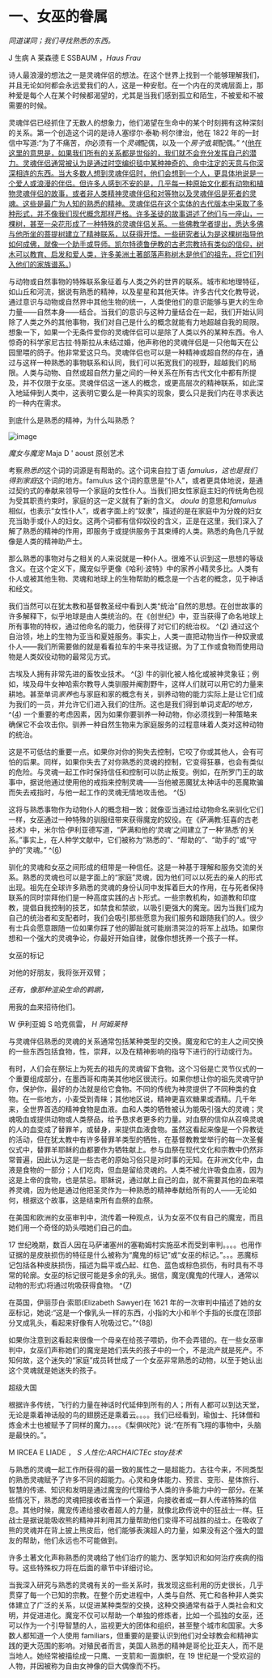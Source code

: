 

# 一、女巫的眷属

*同道谋同；我们寻找熟悉的东西。*

J 生病 A 莱森德 E SSBAUM ，*Haus Frau*

诗人最浪漫的想法之一是灵魂伴侣的想法。在这个世界上找到一个能够理解我们，并且无论如何都会永远爱我们的人，这是一种安慰。在一个内在的灵魂层面上，那种爱是每个人在某个时候都渴望的，尤其是当我们感到孤立和陌生，不被爱和不被需要的时候。

灵魂伴侣已经抓住了无数人的想象力，他们渴望在生命中的某个时刻拥有这种深刻的关系。第一个创造这个词的是诗人塞缪尔·泰勒·柯尔律治，他在 1822 年的一封信中写道:“为了不痛苦，*你*必须有一个*灵魂*配偶，以及一个*房子*或*轭*配偶。” ^([他在这里的意思是，如果我们所有的关系都是世俗的，我们就不会充分发挥自己的潜力。灵魂伴侣通常被认为是通过时空编织毯中某种神奇的、命中注定的天意与你深深相连的东西。当大多数人想到灵魂伴侣时，他们会想到一个人，更具体地说是一个爱人或浪漫的伴侣。但许多人感到不安的是，几乎每一种原始文化都有动物和植物灵魂伴侣的故事，或者非人类精神灵魂伴侣和对等物以及灵魂伴侣是死者的灵魂。这些是最广为人知的熟悉的精神。灵魂伴侣在这个实体的古代版本中采取了多种形式，并不像我们现代概念那样严格。许多圣徒的故事讲述了他们与一座山，一棵树，甚至一朵花形成了一种特殊的灵魂伴侣关系。一些佛教学者提出，悉达多佛与他所坐的菩提树建立了精神联系，以获得开悟。一些研究者认为是这棵树指导他如何成佛，就像一个助手或导师。凯尔特德鲁伊教的古老宗教持有类似的信仰，树木可以教育、启发和爱人类，许多美洲土著部落声称树木是他们的祖先，将它们列入他们的家族谱系。](9781620558478_nts.xhtml#nt1))

与动物或自然事物的特殊联系象征着与人类之外的世界的联系。城市和地理特征，如山丘和河流，据说有熟悉的精神，以及星星和其他天体。许多古代文化教导说，通过意识与动物或自然界中其他生物的统一，人类使他们的意识能够与更大的生命力量——自然本身——结合。当我们的意识与这种力量结合在一起，我们开始认同除了人类之外的其他事物，我们对自己是什么的概念就能有力地超越自我的局限。想象一下，如果一个无条件爱你的灵魂伴侣可以是除了人类以外的某种东西。令人惊奇的科学家尼古拉·特斯拉从未结过婚，他声称他的灵魂伴侣是一只他每天在公园里喂的鸽子。他非常爱这只鸟。灵魂伴侣也可以是一种精神或超自然的存在，通过与这样一种熟悉的事物联系和认同，我们可以拓宽我们的视野，超越我们的局限。人类与动物、自然或超自然力量之间的一种关系在所有古代文化中都有所提及，并不仅限于女巫。灵魂伴侣这一迷人的概念，或更高层次的精神联系，如此深入地延伸到人类中，这表明它要么是一种真实的现象，要么只是我们内在寻求表达的一种内在需求。

到底什么是熟悉的精神，为什么叫熟悉？

![image](images/9781620558478_003.jpg)

*魔女与魔宠* Maja D ' aoust 原创艺术

考察*熟悉的*这个词的词源是有帮助的。这个词来自拉丁语 *famulus，*这也是我们得到*家庭*这个词的地方。famulus 这个词的意思是“仆人”，或者更具体地说，是通过契约式的奉献来领导一个家庭的女性仆人。当我们把女性家庭主妇的传统角色视为受其职责约束时，家庭的这一定义就有了新的含义。 *doula* 的意思和*famulus*相似，也表示“女性仆人”，或者字面上的“奴隶”，描述的是在家庭中为分娩的妇女充当助手或仆人的妇女。这两个词都有信仰奴役的含义，正是在这里，我们深入了解了熟悉的精神的作用，即服务于或提供服务于其束缚的人类。熟悉的角色几乎就像是人类的精神助产士。

那么熟悉的事物对与之相关的人来说就是一种仆人。很难不认识到这一思想的等级含义。在这个定义下，魔宠似乎更像《哈利·波特》中的家养小精灵多比。人类有仆人或被其他生物、灵魂和地球上的生物帮助的概念是一个古老的概念，见于神话和经文。

我们当然可以在犹太教和基督教圣经中看到人类“统治”自然的思想。在创世故事的许多解释下，似乎地球是由人类统治的。在《创世纪》中，亚当获得了命名地球上所有事物的特权，通过他命名的能力，他获得了对它们的统治权。 ^([2](9781620558478_nts.xhtml#nt2)) 通过这个自治领，地上的生物为亚当和夏娃服务。事实上，人类一直把动物当作一种奴隶或仆人——我们所需要做的就是看看拉车的牛来寻找证据。为了工作或食物而使用动物是人类奴役动物的最常见方式。

古埃及人拥有非常先进的畜牧业技术。 ^([3](9781620558478_nts.xhtml#nt3)) 牛的驯化被人格化或被神灵象征；例如，埃及母牛女神哈索尔教导人类驯服并阉割野牛，这样人们就可以用它的力量来耕地。甚至单词*家养*也与家庭和家的概念有关，驯养动物的能力实际上是让它们成为我们的一员，并允许它们进入我们的住所。这也是我们得到单词*支配的地方，* ^([4](9781620558478_nts.xhtml#nt4)) 一个重要的考虑因素，因为如果你要驯养一种动物，你必须找到一种策略来确保它不会攻击你。驯养一种自然生物来为家庭服务的过程意味着人类对这种动物的统治。

这是不可低估的重要一点。如果你对你的狗失去控制，它咬了你或其他人，会有可怕的后果。同样，如果你失去了对你熟悉的灵魂的控制，它变得狂暴，也会有类似的危险。与灵魂一起工作时保持信任和控制可以防止叛变。例如，在所罗门王的故事中，据说他通过使用他的戒指来控制灵魂——当他被恶魔犹太神话中的恶魔欺骗而失去戒指时，与他一起工作的灵魂无情地攻击他。 ^([5](9781620558478_nts.xhtml#nt5))

这将与熟悉事物作为动物仆人的概念相一致；就像亚当通过给动物命名来驯化它们一样，女巫通过一种特殊的驯服纽带来获得魔宠的奴役。在《萨满教:狂喜的古老技术》中，米尔恰·伊利亚德写道，“萨满和他的‘灵魂’之间建立了一种‘熟悉’的关系。”事实上，在人种学文献中，它们被称为“熟悉的”、“帮助的”、“助手的”或“守护的”灵魂。” ^([6](9781620558478_nts.xhtml#nt6))

驯化的灵魂和女巫之间形成的纽带是一种信任。这是一种基于理解和服务交流的关系。熟悉的灵魂也可以是字面上的“家庭”灵魂，因为他们可以以死去的亲人的形式出现。祖先在全球许多熟悉的灵魂的身份认同中发挥着巨大的作用，在与死者保持联系的同时崇拜他们是一种高度实践的占卜形式。一些宗教机构，如道教和印度教，提倡自我控制的技艺，如禁食和禁欲，以吸引更强大的魔宠。因为当我们成为自己的统治者和支配者时，我们会吸引那些愿意为我们服务和跟随我们的人。很少有士兵会愿意跟随一位如果你踩了他的脚趾就可能崩溃哭泣的将军上战场。如果你想和一个强大的灵魂争论，你最好开始自律，就像你想抚养一个孩子一样。

女巫的标记

对他的好朋友，我将张开双臂；

*还有，像那种渲染生命的鹈鹕，*

用我的血来招待他们。

W 伊利亚姆 S 哈克佩雷， *H 阿姆莱特*

与灵魂伴侣熟悉的灵魂的关系通常包括某种类型的交换。魔宠和它的主人之间交换的一些东西包括食物，性，崇拜，以及在精神影响的指导下进行的行动或行为。

有时，人们会在祭坛上为死去的祖先的灵魂留下食物。这个习俗是亡灵节仪式的一个重要组成部分，在墨西哥和南美其他地区很流行。如果你想让你的祖先灵魂守护你，保护你，最好的办法就是给它食物。不同的传统为神灵提供了不同种类的食物。在一些地方，小麦受到青睐；其他地区说，精神更喜欢糖果或酒精。几千年来，全世界首选的精神食物是血液。血和人类的牺牲被认为能吸引强大的灵魂；灵魂吸血或提供动物或人类祭品，给予恳求者更多的力量。对血祭的信仰从召唤灵魂的人的血变成了替罪羊，或替身，来提供血液食物。虽然这看起来像是一个异教徒的活动，但在犹太教中有许多替罪羊类型的牺牲，在基督教教堂举行的每一次圣餐仪式中，替罪羊耶稣的血都要作为牺牲献上。参与血祭在现代文化和宗教中仍然非常普遍，因此认为这是一些古老的原始习俗只是对时事的无知。在非洲文化中，血液是食物的一部分；人们吃肉，但血是留给灵魂的。人类不被允许吸食血液，因为这是上帝的食物，也是禁忌。耶稣说，通过献上自己的血，就不需要其他的血来喂养灵魂，因为他是通过他把圣灵作为一种熟悉的精神奉献给所有的人——无论如何，根据这个故事，这是结束所有血祭的血祭。

在美国和欧洲的女巫审判中，流传着一种观点，认为女巫不仅有自己的魔宠，而且她们用一个奇怪的奶头喂她们自己的血。

17 世纪晚期，数百人因在马萨诸塞州的塞勒姆村实施巫术而受到审判。。。。也用作证据的是皮肤损伤的特征是什么被称为“魔鬼的标记”或“女巫的标记。”。。。恶魔标记包括各种皮肤损伤，描述为扁平或凸起、红色、蓝色或棕色损伤，有时具有不寻常的轮廓。女巫的标记很可能是多余的乳头。据信，魔宠(魔鬼的代理人，通常以动物的形式)将通过吮吸获得食物。 ^([7](9781620558478_nts.xhtml#nt7))

在英国，伊丽莎白·索耶(Elizabeth Sawyer)在 1621 年的一次审判中描述了她的女巫标记，她说:“这是一个像乳头一样的东西，小指的大小和半个手指的长度在顶部分叉成乳头，看起来好像有人吮吸过它。”^(8[8](9781620558478_nts.xhtml#nt8))

如果你注意到这看起来很像一个母亲在给孩子喂奶，你不会弄错的。在一些女巫审判中，女巫们声称她们的魔宠是她们丢失的孩子中的一个，不是流产就是死产。不知何故，这个迷失的“家庭”成员转世成了一个女巫非常熟悉的动物，以至于她认出这个灵魂就是她迷失的孩子。

超级大国

根据许多传统，飞行的力量在神话时代延伸到所有的人；所有人都可以到达天堂，无论是乘着神话般的鸟的翅膀还是乘着云。。。。我们已经看到，瑜伽士、托钵僧和炼金术士也被赋予了同样的魔力。。。。《梨俱吠陀》说:“在所有飞翔的事物中，头脑是最快的。”。

M IRCEA E LIADE ， *S 人性化:ARCHAICTEc stay技术*

与熟悉的灵魂一起工作所获得的最一致的属性之一是超能力。古往今来，不同类型的熟悉灵魂赋予了许多不同的超能力。心灵和身体能力、预言、变形、星体旅行、智慧的传递、知识和发明是通过魔宠的代理给予人类的许多能力中的一部分。在某些情况下，熟悉的灵魂把接收者当作一个渠道，向接收者或一群人传递特殊的信息。其他时候，魔宠传递给接收者超人的力量，就像北欧传说中的狂战士一样。狂战士是据说能吸收熊的精神并利用其力量帮助他们变得不可战胜的战士。在吸收了熊的灵魂并在背上披上熊皮后，他们能够表演超人的力量，如果没有这个强大的盟友的帮助，他们永远也不可能做到。

许多土著文化声称熟悉的灵魂给了他们治疗的能力、医学知识和如何治疗疾病的指导。这些特殊权力将在后面的章节中详细讨论。

当我深入研究与熟悉的灵魂有关的一些关系时，我发现这些利用的历史很长，几乎贯穿了每一个已知的宗教。在整个历史进程中，人类与自然、死亡和各种非人类实体建立了广泛的关系，以促进某种类型的交换，这种交换通常有益于人类社会和文明，并促进进化。魔宠不仅可以帮助一个单独的修炼者，比如一个孤独的女巫，还可以作为一个引导智慧的人，监视更大的团体和组织，甚至整个城市和国家。大多数人都知道一个人使用 familiars，但重要的是要认识到他们对全球教会和精神实践的更大范围的影响。对殖民者而言，美国人熟悉的精神是哥伦比亚夫人，而不是当地人。她经常被描绘成一只鹰、一支箭和一面旗帜，在 19 世纪是一个受欢迎的人物，并因被称为自由女神像的巨大偶像而不朽。